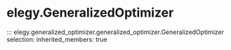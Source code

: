 
# elegy.GeneralizedOptimizer

::: elegy.generalized_optimizer.generalized_optimizer.GeneralizedOptimizer
    selection:
        inherited_members: true